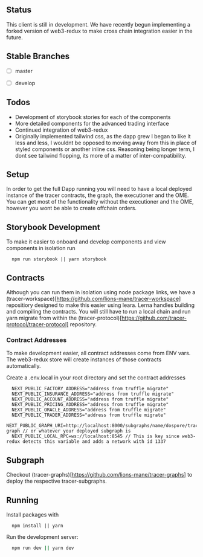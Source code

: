 ## Status
This client is still in development. We have recently begun implementing a forked version of web3-redux to make cross chain integration easier in the future.

## Stable Branches 
- [ ] master
- [ ] develop


## Todos
- Development of storybook stories for each of the components
- More detailed components for the advanced trading interface
- Continued integration of web3-redux
- Originally implemented tailwind css, as the dapp grew I began to like it less and less, I wouldnt be opposed to moving away from this in place of styled components or another inline css. Reasoning being longer term, I dont see tailwind flopping, its more of a matter of inter-compatibility.


## Setup
In order to get the full Dapp running you will need to have a local deployed instance of the tracer contracts, the graph, the executioner and the OME.
You can get most of the functionality without the executioner and the OME, however you wont be able to create offchain orders.

## Storybook Development
To make it easier to onboard and develop components and view components in isolation run 
```
  npm run storybook || yarn storybook
```

## Contracts
Although you can run them in isolation using node package links, we have a (tracer-workspace)[https://github.com/lions-mane/tracer-workspace] repositiory designed to make this easier using leara. Lerna handles building and compiling the contracts. You will still have to run a local chain and run yarn migrate from within the 
(tracer-protocol)[https://github.com/tracer-protocol/tracer-protocol] repository.

### Contract Addresses
To make development easier, all contract addresses come from ENV vars. The web3-redux store will create instances of those contracts automatically. 

Create a .env.local in your root directory and set the contract addresses
```
  NEXT_PUBLIC_FACTORY_ADDRESS="address from truffle migrate"
  NEXT_PUBLIC_INSURANCE_ADDRESS="address from truffle migrate"
  NEXT_PUBLIC_ACCOUNT_ADDRESS="address from truffle migrate"
  NEXT_PUBLIC_PRICING_ADDRESS="address from truffle migrate"
  NEXT_PUBLIC_ORACLE_ADDRESS="address from truffle migrate"
  NEXT_PUBLIC_TRADER_ADDRESS="address from truffle migrate"
  NEXT_PUBLIC_GRAPH_URI=http://localhost:8000/subgraphs/name/dospore/tracer-graph // or whatever your deployed subgraph is
  NEXT_PUBLIC_LOCAL_RPC=ws://localhost:8545 // This is key since web3-redux detects this variable and adds a network with id 1337
```


## Subgraph
Checkout (tracer-graphs)[https://github.com/lions-mane/tracer-graphs] to deploy the respective tracer-subgraphs.


## Running
Install packages with
```
  npm install || yarn
```

Run the development server:

```bash
  npm run dev || yarn dev
```
